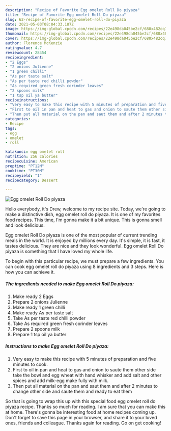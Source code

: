 ```yaml
---
description: "Recipe of Favorite Egg omelet Roll Do piyaza"
title: "Recipe of Favorite Egg omelet Roll Do piyaza"
slug: 62-recipe-of-favorite-egg-omelet-roll-do-piyaza
date: 2021-05-03T08:04:33.187Z
image: https://img-global.cpcdn.com/recipes/22e498da045be2cf/680x482cq70/egg-omelet-roll-do-piyaza-recipe-main-photo.jpg
thumbnail: https://img-global.cpcdn.com/recipes/22e498da045be2cf/680x482cq70/egg-omelet-roll-do-piyaza-recipe-main-photo.jpg
cover: https://img-global.cpcdn.com/recipes/22e498da045be2cf/680x482cq70/egg-omelet-roll-do-piyaza-recipe-main-photo.jpg
author: Florence McKenzie
ratingvalue: 4.7
reviewcount: 28454
recipeingredient:
- "2 Eggs"
- "2 onions Julienne"
- "1 green chilli"
- "As per taste salt"
- "As per taste red chilli powder"
- "As required green fresh corinder leaves"
- "2 spoons milk"
- "1 tsp oil ya butter"
recipeinstructions:
- "Very easy to make this recipe with 5 minutes of preparation and five minutes to cook."
- "First to oil in pan and heat to gas and onion to saute them other side take the bowl and egg wheat with hand whisker and add salt and other spices and add milk-egg make fully with milk."
- "Then put all material on the pan and saut them and after 2 minutes to change other side and saute them and ready to eat them"
categories:
- Recipe
tags:
- egg
- omelet
- roll

katakunci: egg omelet roll 
nutrition: 256 calories
recipecuisine: American
preptime: "PT12M"
cooktime: "PT30M"
recipeyield: "1"
recipecategory: Dessert

---
```



![Egg omelet Roll Do piyaza](https://img-global.cpcdn.com/recipes/22e498da045be2cf/680x482cq70/egg-omelet-roll-do-piyaza-recipe-main-photo.jpg)

Hello everybody, it's Drew, welcome to my recipe site. Today, we're going to make a distinctive dish, egg omelet roll do piyaza. It is one of my favorites food recipes. This time, I'm gonna make it a bit unique. This is gonna smell and look delicious.

Egg omelet Roll Do piyaza is one of the most popular of current trending meals in the world. It is enjoyed by millions every day. It's simple, it is fast, it tastes delicious. They are nice and they look wonderful. Egg omelet Roll Do piyaza is something that I have loved my whole life.




To begin with this particular recipe, we must prepare a few ingredients. You can cook egg omelet roll do piyaza using 8 ingredients and 3 steps. Here is how you can achieve it.

<!--inarticleads1-->

##### The ingredients needed to make Egg omelet Roll Do piyaza:

1. Make ready 2 Eggs
1. Prepare 2 onions Julienne
1. Make ready 1 green chilli
1. Make ready As per taste salt
1. Take As per taste red chilli powder
1. Take As required green fresh corinder leaves
1. Prepare 2 spoons milk
1. Prepare 1 tsp oil ya butter




<!--inarticleads2-->

##### Instructions to make Egg omelet Roll Do piyaza:

1. Very easy to make this recipe with 5 minutes of preparation and five minutes to cook.
1. First to oil in pan and heat to gas and onion to saute them other side take the bowl and egg wheat with hand whisker and add salt and other spices and add milk-egg make fully with milk.
1. Then put all material on the pan and saut them and after 2 minutes to change other side and saute them and ready to eat them




So that is going to wrap this up with this special food egg omelet roll do piyaza recipe. Thanks so much for reading. I am sure that you can make this at home. There's gonna be interesting food at home recipes coming up. Don't forget to save this page in your browser, and share it to your loved ones, friends and colleague. Thanks again for reading. Go on get cooking!
